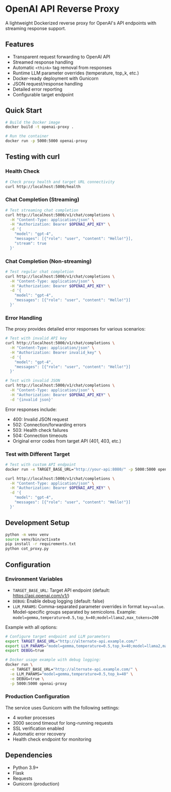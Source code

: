 # OpenAI API Reverse Proxy

A lightweight Dockerized reverse proxy for OpenAI's API endpoints with streaming response support.

## Features

- Transparent request forwarding to OpenAI API
- Streamed response handling
- Automatic `<think>` tag removal from responses
- Runtime LLM parameter overrides (temperature, top_k, etc.)
- Docker-ready deployment with Gunicorn
- JSON request/response handling
- Detailed error reporting
- Configurable target endpoint

## Quick Start

```bash
# Build the Docker image
docker build -t openai-proxy .

# Run the container
docker run -p 5000:5000 openai-proxy
```

## Testing with curl

### Health Check
```bash
# Check proxy health and target URL connectivity
curl http://localhost:5000/health
```

### Chat Completion (Streaming)
```bash
# Test streaming chat completion
curl http://localhost:5000/v1/chat/completions \
  -H "Content-Type: application/json" \
  -H "Authorization: Bearer $OPENAI_API_KEY" \
  -d '{
    "model": "gpt-4",
    "messages": [{"role": "user", "content": "Hello!"}],
    "stream": true
  }'
```

### Chat Completion (Non-streaming)
```bash
# Test regular chat completion
curl http://localhost:5000/v1/chat/completions \
  -H "Content-Type: application/json" \
  -H "Authorization: Bearer $OPENAI_API_KEY" \
  -d '{
    "model": "gpt-4",
    "messages": [{"role": "user", "content": "Hello!"}]
  }'
```

### Error Handling

The proxy provides detailed error responses for various scenarios:

```bash
# Test with invalid API key
curl http://localhost:5000/v1/chat/completions \
  -H "Content-Type: application/json" \
  -H "Authorization: Bearer invalid_key" \
  -d '{
    "model": "gpt-4",
    "messages": [{"role": "user", "content": "Hello!"}]
  }'

# Test with invalid JSON
curl http://localhost:5000/v1/chat/completions \
  -H "Content-Type: application/json" \
  -H "Authorization: Bearer $OPENAI_API_KEY" \
  -d '{invalid json}'
```

Error responses include:
- 400: Invalid JSON request
- 502: Connection/forwarding errors
- 503: Health check failures
- 504: Connection timeouts
- Original error codes from target API (401, 403, etc.)

### Test with Different Target
```bash
# Test with custom API endpoint
docker run -e TARGET_BASE_URL="http://your-api:8080/" -p 5000:5000 openai-proxy

curl http://localhost:5000/v1/chat/completions \
  -H "Content-Type: application/json" \
  -H "Authorization: Bearer $OPENAI_API_KEY" \
  -d '{
    "model": "gpt-4",
    "messages": [{"role": "user", "content": "Hello!"}]
  }'
```

## Development Setup

```bash
python -m venv venv
source venv/bin/activate
pip install -r requirements.txt
python cot_proxy.py
```

## Configuration

### Environment Variables

- `TARGET_BASE_URL`: Target API endpoint (default: https://api.openai.com/v1/)
- `DEBUG`: Enable debug logging (default: false) 
- `LLM_PARAMS`: Comma-separated parameter overrides in format `key=value`. Model-specific groups separated by semicolons. Example: `model=gemma,temperature=0.5,top_k=40;model=llama2,max_tokens=200`

Example with all options:

```bash
# Configure target endpoint and LLM parameters
export TARGET_BASE_URL="http://alternate-api.example.com/"
export LLM_PARAMS="model=gemma,temperature=0.5,top_k=40;model=llama2,max_tokens=200"
export DEBUG=true

# Docker usage example with debug logging:
docker run \
  -e TARGET_BASE_URL="http://alternate-api.example.com/" \
  -e LLM_PARAMS="model=gemma,temperature=0.5,top_k=40" \
  -e DEBUG=true \
  -p 5000:5000 openai-proxy
```

### Production Configuration

The service uses Gunicorn with the following settings:
- 4 worker processes
- 3000 second timeout for long-running requests
- SSL verification enabled
- Automatic error recovery
- Health check endpoint for monitoring

## Dependencies

- Python 3.9+
- Flask
- Requests
- Gunicorn (production)
